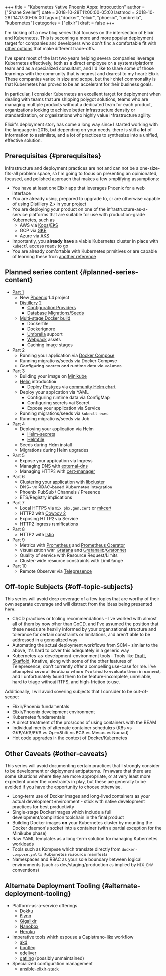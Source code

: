 +++
title = "Kubernetes Native Phoenix Apps: Introduction"
author = ["Shane Sveller"]
date = 2018-10-28T11:00:00-05:00
lastmod = 2018-10-28T14:17:00-05:00
tags = ["docker", "elixir", "phoenix", "umbrella", "kubernetes"]
categories = ["elixir"]
draft = false
+++

I'm kicking off a new blog series that focuses on the intersection of Elixir
and Kubernetes. This is becoming a more and more popular deployment target
for companies and developers who don't find a comfortable fit with [other
options](#alternate-deployment-tooling) that make different trade-offs.

<!--more-->

I've spent most of the last two years helping several companies leverage
Kubernetes effectively, both as a direct employee on a systems/platform team
and as a specialized consultant, and I'd like to share some of those
learnings with the community that is nearest and dearest to my heart:
Elixir. These companies varied in size and scope, but their chief
commonality is that Kubernetes has proved to be an accelerant for their
business goals.

In particular, I consider Kubernetes an excellent target for deployment when
dealing with teams that are shipping polygot solutions, teams who are
managing multiple products without a dedicated team for each product,
organizations looking to achieve better infrastructure density or
standardization, or organizations who highly value infrastructure agility.

Elixir's deployment story has come a long way since I started working with
the language in 2015, but depending on your needs, there is still a **lot** of
information to assimilate, and a lot of practices to synthesize into a
unified, effective solution.


## Prerequisites {#prerequisites}

Infrastructure and deployment practices are not and can not be a
one-size-fits-all problem space, so I'm going to focus on presenting an
opinionated, focused, and polished approach that makes a few simplifying
assumptions:

-   You have at least one Elixir app that leverages Phoenix for a web
    interface
-   You are already using, prepared to upgrade to, or are otherwise capable of
    using Distillery 2.x in your project
-   You are deploying your product on one of the infrastructure-as-a-service
    platforms that are suitable for use with production-grade Kubernetes,
    such as:
    -   AWS via [Kops](https://github.com/kubernetes/kops)/[EKS](https://aws.amazon.com/eks/)
    -   GCP via [GKE](https://cloud.google.com/kubernetes-engine/)
    -   Azure via [AKS](https://docs.microsoft.com/en-us/azure/aks/)
-   Importantly, you **already have** a viable Kubernetes cluster in place with
    `kubectl` access ready to go
-   You are already comfortable with Kubernetes primitives or are capable of
    learning these from [another reference](https://kubernetes.io/docs/)


## Planned series content {#planned-series-content}

-   [Part 1](/blog/2018/10/26/kubernetes-native-phoenix-apps-part-1/)
    -   New [Phoenix](https://phoenixframework.org/) 1.4 project
    -   [Distillery](https://github.com/bitwalker/distillery/) 2
        -   [Configuration Providers](https://hexdocs.pm/distillery/config/runtime.html#config-providers)
        -   [Database Migrations/Seeds](https://hexdocs.pm/distillery/guides/running%5Fmigrations.html)
    -   [Multi-stage Docker build](https://docs.docker.com/develop/develop-images/multistage-build/)
        -   Dockerfile
        -   Dockerignore
        -   [Umbrella](https://elixir-lang.org/getting-started/mix-otp/dependencies-and-umbrella-projects.html#umbrella-projects) support
        -   [Webpack](https://webpack.js.org/) assets
        -   Caching image stages
-   Part 2
    -   Running your application via [Docker Compose](https://docs.docker.com/compose/)
    -   Running migrations/seeds via Docker Compose
    -   Configuring secrets and runtime data via volumes
-   Part 3
    -   Building your image on [Minikube](https://github.com/kubernetes/minikube)
    -   [Helm](https://github.com/helm/helm) introduction
        -   Deploy [Postgres](https://www.postgresql.org/) via [community Helm chart](https://github.com/helm/charts/tree/master/stable/postgresql)
    -   Deploy your application via YAML
        -   Configuring runtime data via ConfigMap
        -   Configuring secrets vai Secret
        -   Expose your application via Service
    -   Running migrations/seeds via `kubectl exec`
    -   Running migrations/seeds via Job
-   Part 4
    -   Deploying your application via Helm
        -   [Helm-secrets](https://github.com/futuresimple/helm-secrets)
        -   [Helmfile](https://github.com/roboll/helmfile)
    -   Seeds during Helm install
    -   Migrations during Helm upgrades
-   Part 5
    -   Expose your application via Ingress
    -   Managing DNS with [external-dns](https://github.com/kubernetes-incubator/external-dns)
    -   Managing HTTPS with [cert-manager](https://github.com/jetstack/cert-manager/)
-   Part 6
    -   Clustering your application with [libcluster](https://github.com/bitwalker/libcluster)
    -   DNS- vs RBAC-based Kubernetes integration
    -   Phoenix PubSub / Channels / Presence
    -   ETS/Registry implications
-   Part 7
    -   Local HTTPS via `mix phx.gen.cert` or [mkcert](https://github.com/FiloSottile/mkcert)
    -   HTTP2 with [Cowboy 2](https://ninenines.eu/docs/en/cowboy/2.5/guide/)
    -   Exposing HTTP2 via Service
    -   HTTP2 Ingress ramifications
-   Part 8
    -   HTTP2 with [Istio](https://istio.io/)
-   Part 9
    -   Metrics with [Prometheus](https://prometheus.io/) and [Prometheus Operator](https://github.com/coreos/prometheus-operator)
    -   Visualization with [Grafana](https://grafana.com/) and [Grafanalib](https://github.com/weaveworks/grafanalib)/[Grafonnet](https://github.com/grafana/grafonnet-lib)
    -   Quality of service with Resource Request/Limits
    -   Cluster-wide resource constraints with LimitRange
-   Part 10
    -   Remote Observer via [Telepresence](https://www.telepresence.io/)


## Off-topic Subjects {#off-topic-subjects}

This series will avoid deep coverage of a few topics that are worthy
of their own separate coverage and will distract from the ideas being
presented here:

-   CI/CD practices or tooling recommendations - I've worked with almost all
    of them by now other than GoCD, and I've assumed the position that these
    needs are heavily informed by your organizational structure and tolerance
    for certain constraints or limitations, and aren't able to be addressed
    in a generalized way
-   Automating the actual deployment workflows from SCM - similar to the
    above, it's hard to cover this adequately in a generic way
-   Kubernetes-as-development-environment tools - Tools like [Draft](https://github.com/azure/draft), [Skaffold](https://github.com/GoogleContainerTools/skaffold/),
    Knative, along with some of the other features of Telepresence, don't
    currently offer a compelling use-case for me. I've attempted several
    iterations where I've tried to evaluate them in earnest, and I
    unfortunately found them to be feature-incomplete, unreliable, hard to
    triage without RTFS, and high-friction to use.

Additionally, I will avoid covering subjects that I consider to be
out-of-scope:

-   Elixir/Phoenix fundamentals
-   Elixir/Phoenix development environment
-   Kubernetes fundamentals
-   A direct treatment of the pros/cons of using containers with the BEAM
-   Individual merits of alternate container schedulers (K8s vs GKE/AKS/EKS
    vs OpenShift vs ECS vs Mesos vs Nomad)
-   Hot code upgrades in the context of Docker/Kubernetes


## Other Caveats {#other-caveats}

This series will avoid documenting certain practices that I strongly
consider to be development or deployment antipatterns. I'm aware that there
are some situations where they are more appropriate, or at very least more
expedient under the constraints in play, but these are generally to be
avoided if you have the opportunity to choose otherwise.

-   Long-term use of Docker images and long-lived containers as your actual
    development environment - stick with native development practices for
    best productivity
-   Single-stage Docker images which include a full development/compilation
    toolchain in the final product
-   Building Docker images **on** your Kubernetes cluster by mounting the
    Docker daemon's socket into a container (with a partial exception for the
    Minikube phase)
-   Raw YAML templates as a long-term solution for managing Kubernetes
    workloads
-   Tools such as Kompose which translate directly from `docker-compose.yml`
    to Kubernetes resource manifests
-   Namespaces and RBAC as your sole boundary between logical environments
    (such as dev/staging/production as implied by `MIX_ENV` conventions)


## Alternate Deployment Tooling {#alternate-deployment-tooling}

-   Platform-as-a-service offerings
    -   [Dokku](https://github.com/dokku/dokku)
    -   [Flynn](https://github.com/flynn/flynn)
    -   [Gigalixir](https://gigalixir.com/)
    -   [Nanobox](https://github.com/nanobox-io/nanobox)
    -   [Heroku](https://www.heroku.com/)
-   Imperative tools which espouse a Capistrano-like workflow
    -   [akd](https://github.com/annkissam/akd)
    -   [bootleg](https://github.com/labzero/bootleg)
    -   [edeliver](https://github.com/edeliver/edeliver)
    -   [gatling](https://github.com/hashrocket/gatling) (possibly unmaintained)
-   Specialized configuration management
    -   [ansible-elixir-stack](https://github.com/HashNuke/ansible-elixir-stack)
